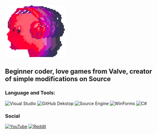 [![Header](https://github.com/MatveySDK/MatveySDK/blob/main/assets/gif.gif)](https://steamcommunity.com/tradeoffer/new/?partner=1296316604&token=V9fm6hQ2)

## Beginner coder, love games from Valve, creator of simple modifications on Source

### Language and Tools:
![Visual Studio](https://img.shields.io/badge/-VisualStudio-6900C6)
![GitHub Dekstop](https://img.shields.io/badge/-GitHubDekstop-414A4C)
![Source Engine](https://img.shields.io/badge/-SourceEngine-FFBF00)
![WinForms](https://img.shields.io/badge/-WinForms-008000)
![C#](https://img.shields.io/badge/-C%23-42AAFF)

### Social
[![YouTube](https://img.shields.io/badge/-YouTube-FF0000)](https://www.youtube.com/channel/UCBJjDUMpff0QeN4e28Tw6jw)
[![Reddit](https://img.shields.io/badge/-Reddit-FF0000)](https://www.reddit.com/user/nerediska/)

